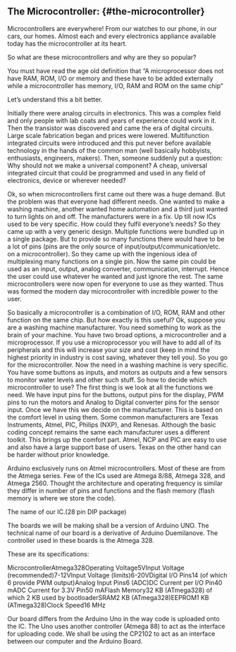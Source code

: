 ## The Microcontroller: {#the-microcontroller}

Microcontrollers are everywhere! From our watches to our phone, in our cars, our homes. Almost each and every electronics appliance available today has the microcontroller at its heart.

So what are these microcontrollers and why are they so popular?

You must have read the age old definition that “A microprocessor does not have RAM, ROM, I/O or memory and these have to be added externally while a microcontroller has memory, I/O, RAM and ROM on the same chip”

Let’s understand this a bit better.

Initially there were analog circuits in electronics. This was a complex field and only people with lab coats and years of experience could work in it. Then the transistor was discovered and came the era of digital circuits. Large scale fabrication began and prices were lowered. Multifunction integrated circuits were introduced and this put never before available technology in the hands of the common man (well basically hobbyists, enthusiasts, engineers, makers). Then, someone suddenly put a question: Why should not we make a universal component? A cheap, universal integrated circuit that could be programmed and used in any field of electronics, device or wherever needed?

Ok, so when microcontrollers first came out there was a huge demand. But the problem was that everyone had different needs. One wanted to make a washing machine, another wanted home automation and a third just wanted to turn lights on and off. The manufacturers were in a fix. Up till now ICs used to be very specific. How could they fulfil everyone’s needs? So they came up with a very generic design. Multiple functions were bundled up in a single package. But to provide so many functions there would have to be a lot of pins (pins are the only source of input/output/communication/etc. on a microcontroller). So they came up with the ingenious idea of multiplexing many functions on a single pin. Now the same pin could be used as an input, output, analog converter, communication, interrupt. Hence the user could use whatever he wanted and just ignore the rest. The same microcontrollers were now open for everyone to use as they wanted. Thus was formed the modern day microcontroller with incredible power to the user.

So basically a microcontroller is a combination of I/O, ROM, RAM and other function on the same chip. But how exactly is this useful? Ok, suppose you are a washing machine manufacturer. You need something to work as the brain of your machine. You have two broad options, a microcontroller and a microprocessor. If you use a microprocessor you will have to add all of its peripherals and this will increase your size and cost (keep in mind the highest priority in industry is cost saving, whatever they tell you). So you go for the microcontroller. Now the need in a washing machine is very specific. You have some buttons as inputs, and motors as outputs and a few sensors to monitor water levels and other such stuff. So how to decide which microcontroller to use? The first thing is we look at all the functions we need. We have input pins for the buttons, output pins for the display, PWM pins to run the motors and Analog to Digital converter pins for the sensor input. Once we have this we decide on the manufacturer. This is based on the comfort level in using them. Some common manufacturers are Texas Instruments, Atmel, PIC, Philips (NXP), and Renesas. Although the basic coding concept remains the same each manufacturer uses a different toolkit. This brings up the comfort part. Atmel, NCP and PIC are easy to use and also have a large support base of users. Texas on the other hand can be harder without prior knowledge.

Arduino exclusively runs on Atmel microcontrollers. Most of these are from the Atmega series. Few of the ICs used are Atmega 8/88, Atmega 328, and Atmega 2560\. Thought the architecture and operating frequency is similar they differ in number of pins and functions and the flash memory (flash memory is where we store the code).

The name of our IC.(28 pin DIP package)

The boards we will be making shall be a version of Arduino UNO. The technical name of our board is a derivative of Arduino Duemilanove. The controller used in these boards is the Atmega 328.

These are its specifications:

MicrocontrollerAtmega328Operating Voltage5VInput Voltage (recommended)7-12VInput Voltage (limits)6-20VDigital I/O Pins14 (of which 6 provide PWM output)Analog Input Pins6 (ADC)DC Current per I/O Pin40 mADC Current for 3.3V Pin50 mAFlash Memory32 KB (ATmega328) of which 2 KB used by bootloaderSRAM2 KB (ATmega328)EEPROM1 KB (ATmega328)Clock Speed16 MHz

Our board differs from the Arduino Uno in the way code is uploaded onto the IC. The Uno uses another controller (Atmega 88) to act as the interface for uploading code. We shall be using the CP2102 to act as an interface between our computer and the Arduino Board.